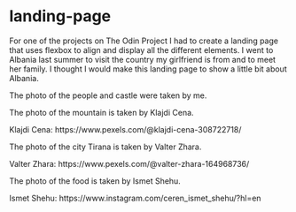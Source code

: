 # landing-page

For one of the projects on The Odin Project I had to create a landing page that uses flexbox to align and display all the different elements.  I went to Albania last summer to visit the country my girlfriend is from and to meet her family.  I thought I would make this landing page to show a little bit about Albania.

The photo of the people and castle were taken by me. 

The photo of the mountain is taken by Klajdi Cena.
<p>Klajdi Cena: https://www.pexels.com/@klajdi-cena-308722718/</p>

The photo of the city Tirana is taken by Valter Zhara.
<p>Valter Zhara: https://www.pexels.com/@valter-zhara-164968736/</p>

The photo of the food is taken by Ismet Shehu.
<p>Ismet Shehu: https://www.instagram.com/ceren_ismet_shehu/?hl=en</p>
